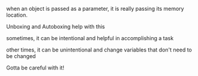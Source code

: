 when an object is passed as a parameter, it is really passing its memory location.

Unboxing and Autoboxing help with this

sometimes, it can be intentional and helpful in accomplishing a task

other times, it can be unintentional and change variables that don't need to be changed

Gotta be careful with it!